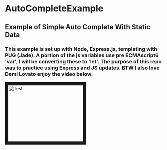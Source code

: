 # AutoCompleteExample
## Example of Simple Auto Complete With Static Data
### This example is set up with Node, Express.js, templating with PUG (Jade). A portion of the js variables use pre ECMAscript6 'var', I will be converting these to 'let'. The purpose of this repo was to practice using Express and JS updates. BTW I also love Demi Lovato enjoy the video below.

<a href="https://www.youtube.com/watch?v=-MsvER1dpjM" target="_blank"><img src="http://img.youtube.com/vi/-MsvER1dpjM/0.jpg"
alt="Test" width="240" height="180" border="10" /></a>


